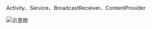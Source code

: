 Activity、Service、BroadcastReceiver、ContentProvider


![示意图](http://upload-images.jianshu.io/upload_images/944365-612adadc1c0658f9.png?imageMogr2/auto-orient/strip%7CimageView2/2/w/1240)